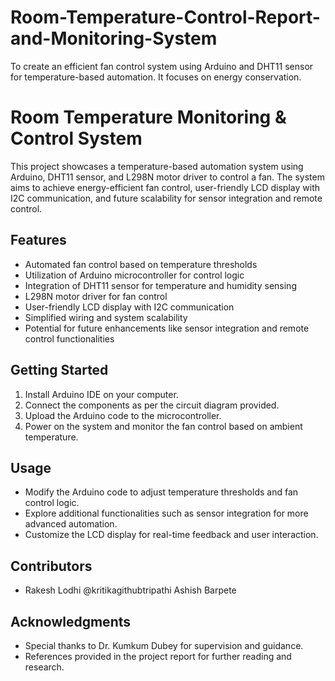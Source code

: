 # Room-Temperature-Control-Report-and-Monitoring-System
To create an efficient fan control system using Arduino and DHT11 sensor for temperature-based automation. It focuses on energy conservation.
# Room Temperature Monitoring & Control System

This project showcases a temperature-based automation system using Arduino, DHT11 sensor, and L298N motor driver to control a fan. The system aims to achieve energy-efficient fan control, user-friendly LCD display with I2C communication, and future scalability for sensor integration and remote control.

## Features
- Automated fan control based on temperature thresholds
- Utilization of Arduino microcontroller for control logic
- Integration of DHT11 sensor for temperature and humidity sensing
- L298N motor driver for fan control
- User-friendly LCD display with I2C communication
- Simplified wiring and system scalability
- Potential for future enhancements like sensor integration and remote control functionalities

## Getting Started
1. Install Arduino IDE on your computer.
2. Connect the components as per the circuit diagram provided.
3. Upload the Arduino code to the microcontroller.
4. Power on the system and monitor the fan control based on ambient temperature.

## Usage
- Modify the Arduino code to adjust temperature thresholds and fan control logic.
- Explore additional functionalities such as sensor integration for more advanced automation.
- Customize the LCD display for real-time feedback and user interaction.

## Contributors
- Rakesh Lodhi @kritikagithubtripathi Ashish Barpete

## Acknowledgments
- Special thanks to Dr. Kumkum Dubey for supervision and guidance.
- References provided in the project report for further reading and research.






